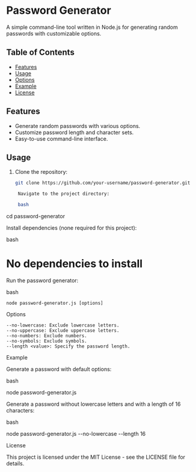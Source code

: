 # Password Generator

A simple command-line tool written in Node.js for generating random passwords with customizable options.

## Table of Contents

- [Features](#features)
- [Usage](#usage)
- [Options](#options)
- [Example](#example)
- [License](#license)

## Features

- Generate random passwords with various options.
- Customize password length and character sets.
- Easy-to-use command-line interface.

## Usage

1. Clone the repository:

   ```bash
   git clone https://github.com/your-username/password-generator.git

    Navigate to the project directory:

    bash

cd password-generator

Install dependencies (none required for this project):

bash

# No dependencies to install

Run the password generator:

bash

    node password-generator.js [options]

Options

    --no-lowercase: Exclude lowercase letters.
    --no-uppercase: Exclude uppercase letters.
    --no-numbers: Exclude numbers.
    --no-symbols: Exclude symbols.
    --length <value>: Specify the password length.

Example

Generate a password with default options:

bash

node password-generator.js

Generate a password without lowercase letters and with a length of 16 characters:

bash

node password-generator.js --no-lowercase --length 16

License

This project is licensed under the MIT License - see the LICENSE file for details.
